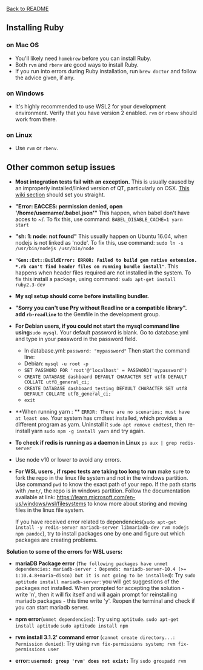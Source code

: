 [Back to README](../README.md)

## Installing Ruby

### on Mac OS
- You'll likely need `homebrew` before you can install Ruby.
- Both `rvm` and `rbenv` are good ways to install Ruby.
- If you run into errors during Ruby installation, run `brew doctor` and follow the advice given, if any.

### on Windows
- It's highly recommended to use WSL2 for your development environment. Verify that you have version 2 enabled. `rvm` or `rbenv` should work from there.

### on Linux
- Use `rvm` or `rbenv`.


## Other common setup issues

- **Most integration tests fail with an exception.** This is usually caused by an improperly installed/linked version of QT, particularly on OSX. [This wiki section](https://github.com/thoughtbot/capybara-webkit/wiki/Installing-Qt-and-compiling-capybara-webkit#video-playback-mp4-on-osx-requires-qt-5) should set you straight.

- **"Error: EACCES: permission denied, open '/home/username/.babel.json'"** This happen, when babel don't have acces to ~/. To fix this, use command: `BABEL_DISABLE_CACHE=1 yarn start`

- **"sh: 1: node: not found"** This usually happen on Ubuntu 16.04, when nodejs is not linked as 'node'. To fix this, use command: `sudo ln -s /usr/bin/nodejs /usr/bin/node`

- **`"Gem::Ext::BuildError: ERROR: Failed to build gem native extension. *.rb can't find header files on running bundle install"`**. This happens when header files required are not installed in the system. To fix this install a package, using command:  `sudo apt-get install ruby2.3-dev`

- **My sql setup should come before installing bundler.**

- **"Sorry you can't use Pry without Readline or a compatible library". add  `rb-readline`** to the Gemfile in the development group.

- **For Debian users, if you could not start the mysql command line using**`sudo mysql`. Your default password is blank. Go to database.yml and type in your password in the password field.
    - In database.yml: `password: "mypassword"`
Then start the command line:
    - Debian: `mysql -u root -p`
    - `SET PASSWORD FOR 'root'@'localhost' = PASSWORD('mypassword')`
    - `CREATE DATABASE dashboard DEFAULT CHARACTER SET utf8 DEFAULT COLLATE utf8_general_ci;`
    - `CREATE DATABASE dashboard_testing DEFAULT CHARACTER SET utf8 DEFAULT COLLATE utf8_general_ci;`
    - `exit`


- **When running yarn : ** `ERROR: There are no scenarios; must have at least one`.
Your system has cmdtest installed, which provides a different program as yarn. Uninstall it `sudo apt remove cmdtest`, then re-install yarn `sudo npm -g install yarn` and try again.

- **To check if redis is running as a daemon in Linux** `ps aux | grep redis-server`

- Use node v10 or lower to avoid any errors.
- **For WSL users , if rspec tests are taking too long to run** make sure to fork the repo in the linux file system and not in the windows partition. Use command `pwd` to know the exact path of your repo. If the path starts with `/mnt/`, the repo is in windows partition. Follow the documentation available at link: https://learn.microsoft.com/en-us/windows/wsl/filesystems to know more about storing and moving files in the linux file system. 

	If you have received error related to dependencies(`sudo apt-get install -y redis-server mariadb-server libmariadb-dev rvm nodejs npm pandoc`), try to install packages one by one and figure out which packages are creating problems.

**Solution to some of the errors for WSL users:**

- **mariaDB Package error** (`The following packages have unmet dependencies: mariadb-server : Depends: mariadb-server-10.4 (>= 1:10.4.8+maria~disco) but it is not going to be installed`):
   	Try `sudo aptitude install mariadb-server`: you will get suggestions of the packages not installed. When prompted for accepting the solution - write 'n', then it will fix itself and will again prompt for reinstalling mariadb packages - this time write 'y'. Reopen the terminal and check if you can start mariadb server.
- **npm error**(`unmet dependencies`): Try using `aptitude`.
   	`sudo apt-get install aptitude`
   	`sudo aptitude install npm`
- **rvm install 3.1.2' command error** (`cannot create directory...: Permission denied`): Try using `rvm fix-permissions system; rvm fix-permissions user`
   	
- **error: `usermod: group 'rvm' does not exist:`** Try `sudo groupadd rvm`
